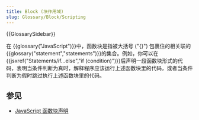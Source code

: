 ```yaml
---
title: Block (块作用域)
slug: Glossary/Block/Scripting
---
```


{{GlossarySidebar}}

在 {{glossary("JavaScript")}}中，函数块是指被大括号 ("{}") 包裹住的相关联的{{glossary("statement","statements")}}的集合。例如，你可以在 {{jsxref("Statements/if...else","if (condition)")}}后声明一段函数块形式的代码，表明当条件判断为真时，解释程序应该运行上述函数块里的代码，或者当条件判断为假时跳过执行上述函数块里的代码。

## 参见

- [JavaScript 函数块声明](/zh-CN/docs/Web/JavaScript/Reference/Statements/block)
